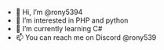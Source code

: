 - 👋 Hi, I’m @rony5394
- 👀 I’m interested in PHP and python
- 🌱 I’m currently learning C#
- 📫 You can reach me on Discord @rony539
